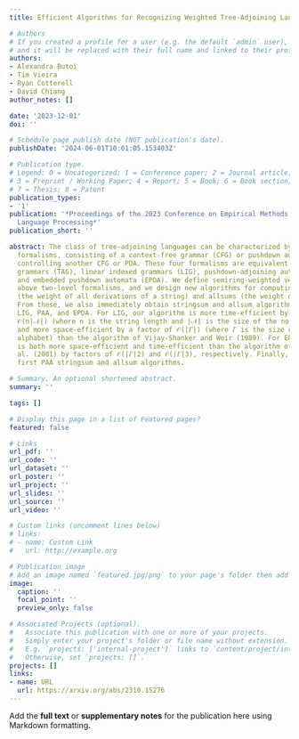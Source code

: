 ```yaml
---
title: Efficient Algorithms for Recognizing Weighted Tree-Adjoining Languages

# Authors
# If you created a profile for a user (e.g. the default `admin` user), write the username (folder name) here
# and it will be replaced with their full name and linked to their profile.
authors:
- Alexandra Butoi
- Tim Vieira
- Ryan Cotterell
- David Chiang
author_notes: []

date: '2023-12-01'
doi: ''

# Schedule page publish date (NOT publication's date).
publishDate: '2024-06-01T10:01:05.153403Z'

# Publication type.
# Legend: 0 = Uncategorized; 1 = Conference paper; 2 = Journal article;
# 3 = Preprint / Working Paper; 4 = Report; 5 = Book; 6 = Book section;
# 7 = Thesis; 8 = Patent
publication_types:
- '1'
publication: '*Proceedings of the 2023 Conference on Empirical Methods in Natural
  Language Processing*'
publication_short: ''

abstract: The class of tree-adjoining languages can be characterized by various two-level
  formalisms, consisting of a context-free grammar (CFG) or pushdown automaton (PDA)
  controlling another CFG or PDA. These four formalisms are equivalent to tree-adjoining
  grammars (TAG), linear indexed grammars (LIG), pushdown-adjoining automata (PAA),
  and embedded pushdown automata (EPDA). We define semiring-weighted versions of the
  above two-level formalisms, and we design new algorithms for computing their stringsums
  (the weight of all derivations of a string) and allsums (the weight of all derivations).
  From these, we also immediately obtain stringsum and allsum algorithms for TAG,
  LIG, PAA, and EPDA. For LIG, our algorithm is more time-efficient by a factor of
  𝒪(n|𝒩|) (where n is the string length and |𝒩| is the size of the nonterminal set)
  and more space-efficient by a factor of 𝒪(|𝛤|) (where 𝛤 is the size of the stack
  alphabet) than the algorithm of Vijay-Shanker and Weir (1989). For EPDA, our algorithm
  is both more space-efficient and time-efficient than the algorithm of Alonso et
  al. (2001) by factors of 𝒪(|𝛤|2) and 𝒪(|𝛤|3), respectively. Finally, we give the
  first PAA stringsum and allsum algorithms.

# Summary. An optional shortened abstract.
summary: ''

tags: []

# Display this page in a list of Featured pages?
featured: false

# Links
url_pdf: ''
url_code: ''
url_dataset: ''
url_poster: ''
url_project: ''
url_slides: ''
url_source: ''
url_video: ''

# Custom links (uncomment lines below)
# links:
# - name: Custom Link
#   url: http://example.org

# Publication image
# Add an image named `featured.jpg/png` to your page's folder then add a caption below.
image:
  caption: ''
  focal_point: ''
  preview_only: false

# Associated Projects (optional).
#   Associate this publication with one or more of your projects.
#   Simply enter your project's folder or file name without extension.
#   E.g. `projects: ['internal-project']` links to `content/project/internal-project/index.md`.
#   Otherwise, set `projects: []`.
projects: []
links:
- name: URL
  url: https://arxiv.org/abs/2310.15276
---
```


Add the **full text** or **supplementary notes** for the publication here using Markdown formatting.
